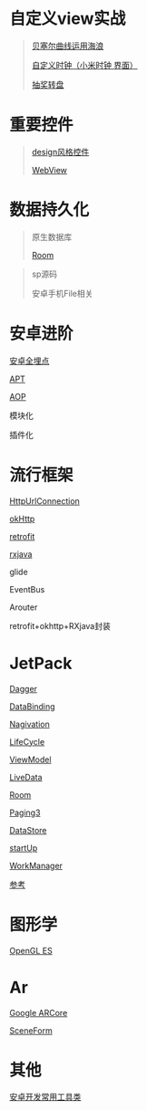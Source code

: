 
# 自定义view实战 

   >[贝塞尔曲线运用海浪](https://github.com/sunnnydaydev/CustmoViewPractise) 
   >
   >[自定义时钟（小米时钟 界面）](https://github.com/sunnnydaydev/CustmoViewPractise)
   >
   >[抽奖转盘](https://github.com/sunnnydaydev/Plate/tree/master)
   >

# 重要控件

> [design风格控件](https://github.com/sunnnydaydev/MaterialDesign)
>
> [WebView](https://github.com/sunnnydaydev/WebView)
>


# 数据持久化

> 原生数据库
>
>
> [Room](https://github.com/sunnnydaydev/NoteRoom)
>

> sp源码
>
> 安卓手机File相关



# 安卓进阶

   
  [安卓全埋点](https://github.com/sunnnydaydev/BuryingPoint/tree/master)
   
  [APT](https://github.com/sunnnydaydev/AnnotationProcessorTool)
 
  [AOP](https://github.com/sunnnydaydev/AppClick_AspectJ_AOP)
 
  模块化
  
  插件化 
  
# 流行框架
  
[HttpUrlConnection](https://github.com/sunnnydaydev/NoteHttpUrlConnection)
  
[okHttp](https://github.com/sunnnydaydev/NoteOkHttp)
  
[retrofit](https://github.com/sunnnydaydev/NoteRetrofit)
  
[rxjava](https://github.com/sunnnydaydev/NoteRxJava)
  
glide

EventBus

Arouter
  
retrofit+okhttp+RXjava封装
  
# JetPack

[Dagger](https://github.com/sunnnydaydev/DI)

[DataBinding](https://github.com/sunnnydaydev/DataBingding)

[Nagivation](https://github.com/sunnnydaydev/NoteNavigation)

[LifeCycle](https://github.com/sunnnydaydev/NoteLifeCycle/blob/master/README.md)

[ViewModel](https://github.com/sunnnydaydev/NoteViewModel/blob/master/README.md)

[LiveData](https://github.com/sunnnydaydev/NoteLiveData/blob/master/README.md)

[Room](https://github.com/sunnnydaydev/NoteRoom)

[Paging3](https://github.com/sunnnydaydev/NotePaging3)

[DataStore](https://github.com/sunnnydaydev/NoteDataStore)

[startUp](https://github.com/sunnnydaydev/JetPack/blob/master/md/1%E3%80%81Startup.md)

[WorkManager](https://github.com/sunnnydaydev/NoteWorkManager)


[参考](https://github.com/sunnnydaydev/JetPack)


# 图形学

 [OpenGL ES](https://github.com/sunnnydaydev/OpenGlES)
 
# Ar
 
[Google ARCore](https://github.com/sunnnydaydev/NoteGoogleArCore)
 
[SceneForm](https://github.com/sunnnydaydev/NoteSceneForm)

# 其他
  
 [安卓开发常用工具类](https://github.com/sunnnydaydev/UtilsTool)
 

  

  
  
  
